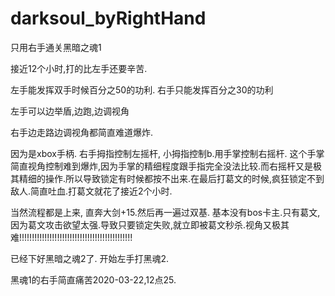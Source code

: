 # darksoul_byRightHand
只用右手通关黑暗之魂1


接近12个小时,打的比左手还要辛苦.


左手能发挥双手时候百分之50的功利. 右手只能发挥百分之30的功利

左手可以边举盾,边跑,边调视角

右手边走路边调视角都简直难道爆炸.

因为是xbox手柄. 右手拇指控制左摇杆, 小拇指控制b.用手掌控制右摇杆. 这个手掌简直视角控制难到爆炸,因为手掌的精细程度跟手指完全没法比较.而右摇杆又是极其精细的操作.所以导致锁定有时候都按不出来.在最后打葛文的时候,疯狂锁定不到敌人.简直吐血.打葛文就花了接近2个小时.

当然流程都是上来, 直奔大剑+15.然后再一遍过双基. 基本没有bos卡主.只有葛文,因为葛文攻击欲望太强.导致只要锁定失败,就立即被葛文秒杀.视角又极其难!!!!!!!!!!!!!!!!!!!!!!!!!!!!!!!!!!!!!!!!!!!!!




已经下好黑暗之魂2了. 开始左手打黑魂2.

黑魂1的右手简直痛苦2020-03-22,12点25.






